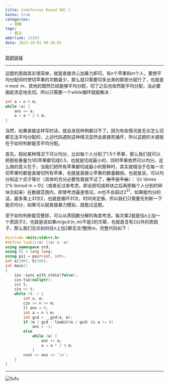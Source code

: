 ```yaml
---
title: Codeforces Round 901 C
katex: true
categories:
  - 题解
tags:
  - 算法
abbrlink: 13293
date: 2023-10-01 08:28:01
---
```


[原题链接](https://codeforces.com/contest/1875/problem/C)

---

这题的思路其实很简单，就是直接贪心加暴力即可。有$n$个苹果和$m$个人，要想平均分配同时使切苹果的次数最少，那么就只需要切多出来的那部分就行了，也就是$n \bmod m$，其他的既然已经能够平均分配，切了之后也依然能平均分配，没必要画蛇添足地去切。所以只需要一个while循环就能解决：

```c++
int a = n % m;
while (a) {
    ans += a;
    a = a * 2 % m;
}
```

当然，如果直接这样写的话，就会发现样例都过不了。因为有些情况是无论怎么切都无法平均分配的，上述代码遇到这种情况显然会直接死循环，所以这题的关键就在于如何判断能否平均分配。

首先，假如某种情况下可以均分，比如每个人分到了1.5个苹果，那么我们就可以把那些重量为1的苹果都切成0.5，也就是切成最小的，同时苹果依然可以均分。这么做的意义在于，当我们把所有苹果都切成最小的那种时，其实就相当于在每一次切苹果时都是直接切所有苹果，也就是直接让苹果的数量翻倍。也就是说，可以均分和这个式子等价（具体的充分必要性我就不证了，~~绝不是不会~~）：
\\[n \times 2^k \bmod m = 0\\]（或者反过来考虑，即全部切成碎块之后再把每个人分到的碎块合起来）在数据范围内，即使考虑最差情况，$m$也不会超过$2^{31}$，如果能均分的话，最多乘上31次2，也就是循环31次，时间肯定够。所以我们只需要先判断一下能否均分，如果可以就直接暴力模拟，就能过这题。

至于如何判断能否整除，可以从质因数分解的角度考虑。每次乘2就是往$n$上加一个质因子2，也就是说如果$m / \gcd(n,m)$不是2的次幂，也就是含有2以外的质因子，那么我们无论如何往$n$上加2都无法1整除$m$。完整代码如下：

```c++
#include <bits/stdc++.h>
#define lowbit(x) ((x) & -x)
using namespace std;
using ll = long long;
using pii = pair<int, int>;
int a[100], b[100];
int main()
{
    ios::sync_with_stdio(false);
    cin.tie(nullptr);
    int t;
    cin >> t;
    while (t--) {
        int n, m;
        cin >> n >> m;
        ll ans = 0;
        int a = n % m;
        int gcd = __gcd(a, m);
        if (m / gcd - lowbit(m / gcd) && a != 0)
            ans = -1;
        else
            while (a) {
                ans += a;
                a = a * 2 % m;
            }
        cout << ans << '\n';
    }
}
```

---

![fufu](https://remi-riya-img.oss-cn-beijing.aliyuncs.com/112113626_p1.png)
